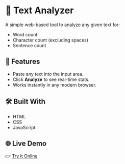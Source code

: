 # 📝 Text Analyzer

A simple web-based tool to analyze any given text for:

- Word count
- Character count (excluding spaces)
- Sentence count

## 🚀 Features

- Paste any text into the input area.
- Click **Analyze** to see real-time stats.
- Works instantly in any modern browser.

## 🛠 Built With

- HTML
- CSS
- JavaScript

## 🌐 Live Demo

👉 [Try it Online](https://rajatbalda.github.io/text-analyzer/)  
